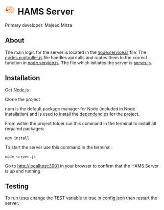 # <a href="https://github.com/MajeedMirza/HAMS"><img border="0" alt="The Home Monitoring and Automation System" src="../Resources/icon.png" width="34" height="34" /></a> HAMS Server
Primary developer: Majeed Mirza

## About
The main logic for the server is located in the [node.service.js](services/node.service.js) file.
The [nodes.controller.js](controllers/api/nodes.controller.js) file handles api calls and routes them to the correct function in [node.service.js](services/node.service.js). The file which initiates the server is [server.js](server.js).

## Installation
Get [Node.js](https://nodejs.org/en/)

Clone the project

npm is the default package manager for Node (included in Node installation) and is used to install the [dependencies](package.json) for the project. 

From within the project folder run this command in the terminal to install all required packages:
```
npm install
``` 

To start the server use this command in the terminal:
```
node server.js
```

Go to [http://localhost:3001](http://localhost:3001) in your browser to confirm that the HAMS Server is up and running.

## Testing
To run tests change the TEST variable to true in [config.json](config/config.json) then restart the server.
